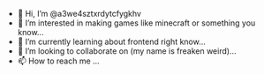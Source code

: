 - 👋 Hi, I’m @a3we4sztxrdytcfygkhv
- 👀 I’m interested in making games like minecraft or something you know...
- 🌱 I’m currently learning about frontend right know...
- 💞️ I’m looking to collaborate on (my name is freaken weird)...
- 📫 How to reach me ...

<!---
a3we4sztxrdytcfygkhv/a3we4sztxrdytcfygkhv is a ✨ special ✨ repository because its `README.md` (this file) appears on your GitHub profile.
You can click the Preview link to take a look at your changes.
--->
